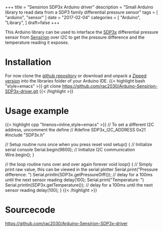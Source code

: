 +++
title = "Sensirion SDP3x Arduino driver"
description = "Small Arduino library to read data from a SDP3 family differential pressure sensor"
tags = [
    "arduino",
    "sensor"
]
date = "2017-02-04"
categories = [
    "Arduino",
    "Library",
]
draft=false
+++

This Arduino library can be used to interface the [SDP3x](https://www.sensirion.com/products/differential-pressure-sensors/worlds-smallest-differential-pressure-sensor/) differential pressure sensor from [Sensirion](https://www.sensirion.com) over I2C to get the pressure difference and the temperature reading it exposes.

<!--more-->

# Installation
For now clone the [github repository](https://github.com/rac2030/Arduino-Sensirion-SDP3x-driver) or download and unpack a [Zipped version](https://github.com/rac2030/Arduino-Sensirion-SDP3x-driver/archive/master.zip) into the libraries folder of your Arduino IDE.
{{< highlight bash "style=emacs" >}}
git clone https://github.com/rac2030/Arduino-Sensirion-SDP3x-driver.git
{{< /highlight >}}

# Usage example
{{< highlight cpp "linenos=inline,style=emacs" >}}
// To set a different I2C address, uncomment the define
// #define SDP3x_I2C_ADDRESS 0x21
#include "SDP3x.h"

// Setup routine runs once when you press reset
void setup() {
	// Initialize serial console
	Serial.begin(9600);
	// Initialize I2C communication
	Wire.begin();
}

// the loop routine runs over and over again forever
void loop() {
	// Simply print raw value, this can be viewed in the serial plotter
	Serial.print("Pressure difference: ")
	Serial.println(SDP3x.getPressureDiff());
	// delay for a 100ms until the next sensor reading
	delay(100);
	Serial.print("Temperature: ")
	Serial.println(SDP3x.getTemperature());
	// delay for a 100ms until the next sensor reading
	delay(100);
}
{{< /highlight >}}


# Sourcecode

https://github.com/rac2030/Arduino-Sensirion-SDP3x-driver
